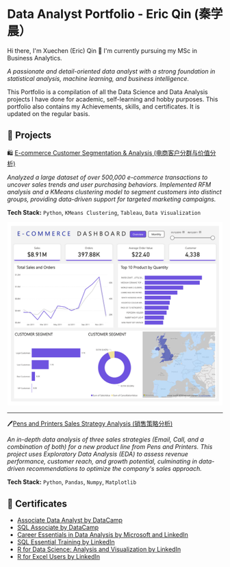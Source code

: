 # Data Analyst Portfolio - Eric Qin (秦学晨）
Hi there, I'm Xuechen (Eric) Qin 👋 I'm currently pursuing my MSc in Business Analytics. 

*A passionate and detail-oriented data analyst with a strong foundation in statistical analysis, machine learning, and business intelligence.* 

This Portfolio is a compilation of all the Data Science and Data Analysis projects I have done for academic, self-learning and hobby purposes. This portfolio also contains my Achievements, skills, and certificates. It is updated on the regular basis.  

## 🚀 Projects

🛍️ [E-commerce Customer Segmentation & Analysis (电商客户分群与价值分析)](https://github.com/ericxq27/E-commerce-Customer-Sales-Analysis/tree/main)

*Analyzed a large dataset of over 500,000 e-commerce transactions to uncover sales trends and user purchasing behaviors. Implemented RFM analysis and a KMeans clustering model to segment customers into distinct groups, providing data-driven support for targeted marketing campaigns.*

**Tech Stack:** `Python`, `KMeans Clustering`, `Tableau`, `Data Visualization`  

![dashboard](https://github.com/ericxq27/E-commerce-Customer-Sales-Analysis/blob/main/Images/Dashboard-page-1.jpeg)

---

🖊️[Pens and Printers Sales Strategy Analysis (销售策略分析)](https://github.com/ericxq27/Pens-and-Printers-New-Product-Sales-Strategy-Analysis)

*An in-depth data analysis of three sales strategies (Email, Call, and a combination of both) for a new product line from Pens and Printers. This project uses Exploratory Data Analysis (EDA) to assess revenue performance, customer reach, and growth potential, culminating in data-driven recommendations to optimize the company's sales approach.*

**Tech Stack:** `Python`, `Pandas`, `Numpy`, `Matplotlib` 


## 📄 Certificates
- [Associate Data Analyst by DataCamp](https://github.com/ericxq27/Data-Analyst-Portfolio/blob/main/Certificates/ASSOCIATE%20DATA%20ANALYST.pdf)
- [SQL Associate by DataCamp](https://github.com/ericxq27/Data-Analyst-Portfolio/blob/main/Certificates/SQL%20ASSOCIATE.pdf)
- [Career Essentials in Data Analysis by Microsoft and LinkedIn](https://github.com/ericxq27/Data-Analyst-Portfolio/blob/main/Certificates/CertificateOfCompletion_Career%20Essentials%20in%20Data%20Analysis%20by%20Microsoft%20and%20LinkedIn.pdf)
- [SQL Essential Training by LinkedIn](https://github.com/ericxq27/Data-Analyst-Portfolio/blob/main/Certificates/CertificateOfCompletion_SQL%20Essential%20Training.pdf)
- [R for Data Science: Analysis and Visualization by LinkedIn](https://github.com/ericxq27/Data-Analyst-Portfolio/blob/main/Certificates/CertificateOfCompletion_R%20for%20Data%20Science%20Analysis%20and%20Visualization.pdf)
- [R for Excel Users by LinkedIn](https://github.com/ericxq27/Data-Analyst-Portfolio/blob/main/Certificates/CertificateOfCompletion_R%20for%20Excel%20Users.pdf)
